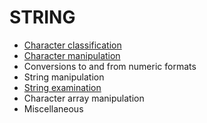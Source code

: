 # STRING

- [Character classification](./string_ch_classification.md)
- [Character manipulation](./string_ch_manipulation.md)
- Conversions to and from numeric formats
- String manipulation
- [String examination](./string_str_examination.md)
- Character array manipulation
- Miscellaneous
